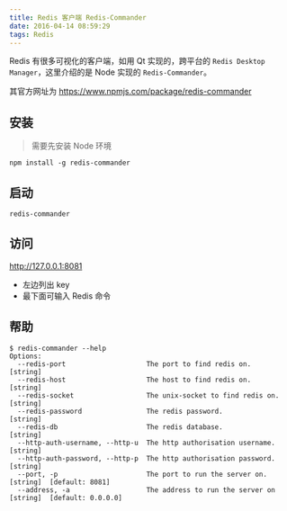 ```yaml
---
title: Redis 客户端 Redis-Commander
date: 2016-04-14 08:59:29
tags: Redis
---
```


Redis 有很多可视化的客户端，如用 Qt 实现的，跨平台的 `Redis Desktop Manager`，这里介绍的是 Node 实现的 `Redis-Commander`。

<!--more-->

其官方网址为 <https://www.npmjs.com/package/redis-commander>

## 安装
> 需要先安装 Node 环境

```
npm install -g redis-commander
```

## 启动
```
redis-commander
```

## 访问
<http://127.0.0.1:8081>

* 左边列出 key
* 最下面可输入 Redis 命令

## 帮助
```
$ redis-commander --help
Options:
  --redis-port                    The port to find redis on.         [string]
  --redis-host                    The host to find redis on.         [string]
  --redis-socket                  The unix-socket to find redis on.  [string]
  --redis-password                The redis password.                [string]
  --redis-db                      The redis database.                [string]
  --http-auth-username, --http-u  The http authorisation username.   [string]
  --http-auth-password, --http-p  The http authorisation password.   [string]
  --port, -p                      The port to run the server on.     [string]  [default: 8081]
  --address, -a                   The address to run the server on   [string]  [default: 0.0.0.0]
```
